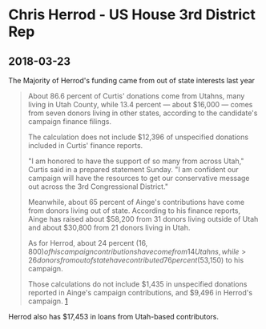 # Chris Herrod - US House 3rd District Rep

## 2018-03-23

The Majority of Herrod's funding came from out of state interests last year
>About 86.6 percent of Curtis' donations come from Utahns, many living in Utah County, while 13.4 percent — about $16,000 — comes from seven donors living in other states, according to the candidate's campaign finance filings.
>
>The calculation does not include $12,396 of unspecified donations included in Curtis' finance reports.
>
>"I am honored to have the support of so many from across Utah," Curtis said in a prepared statement Sunday. "I am confident our campaign will have the resources to get our conservative message out across the 3rd Congressional District."
>
>Meanwhile, about 65 percent of Ainge's contributions have come from donors living out of state. According to his finance reports, Ainge has raised about $58,200 from 31 donors living outside of Utah and about $30,800 from 21 donors living in Utah.
>
>As for Herrod, about 24 percent ($16,800) of his campaign contributions have come from 14 Utahns, while >26 donors from out of state have contributed 76 percent ($53,150) to his campaign.
>
>Those calculations do not include $1,435 in unspecified donations reported in Ainge's campaign contributions, and $9,496 in Herrod's campaign. [1]

Herrod also has $17,453 in loans from Utah-based contributors.

[1]:https://www.deseretnews.com/article/865684935/Curtis-leading-GOP-pack-in-fundraising-Utah-based-donors.html
